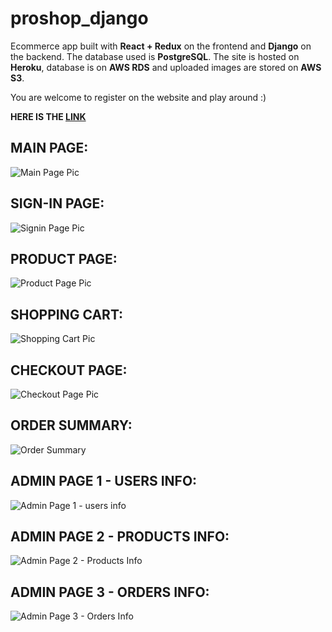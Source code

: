 # proshop_django
Ecommerce app built with **React + Redux** on the frontend and **Django** on the backend. The database used is **PostgreSQL**. The site is hosted on **Heroku**, database is on **AWS RDS** and uploaded images are stored on **AWS S3**.

You are welcome to register on the website and play around :)

**HERE IS THE [LINK](https://proshop-project-site.herokuapp.com/)**

## MAIN PAGE:

![Main Page Pic](https://i.imgur.com/qtf9tA6.jpg)


## SIGN-IN PAGE:

![Signin Page Pic](https://i.imgur.com/31FEnrb.jpg)

## PRODUCT PAGE:

![Product Page Pic](https://i.imgur.com/dxGSE6q.jpg)

## SHOPPING CART:

![Shopping Cart Pic](https://i.imgur.com/ekKYihK.jpg)

## CHECKOUT PAGE:

![Checkout Page Pic](https://i.imgur.com/goLCLR4.jpg)

## ORDER SUMMARY:

![Order Summary](https://i.imgur.com/p97zMJ5.jpg)

## ADMIN PAGE 1 - USERS INFO:

![Admin Page 1 - users info](https://i.imgur.com/79xw8Vf.jpg)

## ADMIN PAGE 2 - PRODUCTS INFO:

![Admin Page 2 - Products Info](https://i.imgur.com/HKBWAf6.jpg)

## ADMIN PAGE 3 - ORDERS INFO:

![Admin Page 3 - Orders Info](https://i.imgur.com/VygSC6B.jpg)
